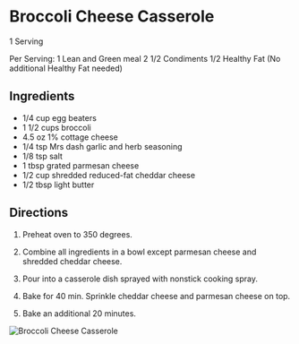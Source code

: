 # Broccoli Cheese Casserole

1 Serving

Per Serving:
1 Lean and Green meal
2 1/2 Condiments
1/2 Healthy Fat (No additional Healthy Fat needed)

## Ingredients
* 1/4 cup egg beaters
* 1 1/2 cups broccoli
* 4.5 oz 1% cottage cheese
* 1/4 tsp Mrs dash garlic and herb seasoning
* 1/8 tsp salt
* 1 tbsp grated parmesan cheese
* 1/2 cup shredded reduced-fat cheddar cheese
* 1/2 tbsp light butter

## Directions
1. Preheat oven to 350 degrees. 
2. Combine all ingredients in a bowl except parmesan cheese and shredded cheddar cheese. 

3. Pour into a casserole dish sprayed with nonstick cooking spray. 

4. Bake for 40 min. Sprinkle cheddar cheese and parmesan cheese on top. 

5. Bake an additional 20 minutes.

![Broccoli Cheese Casserole](images/Broccoli%20Cheese%20Casserole.png)

